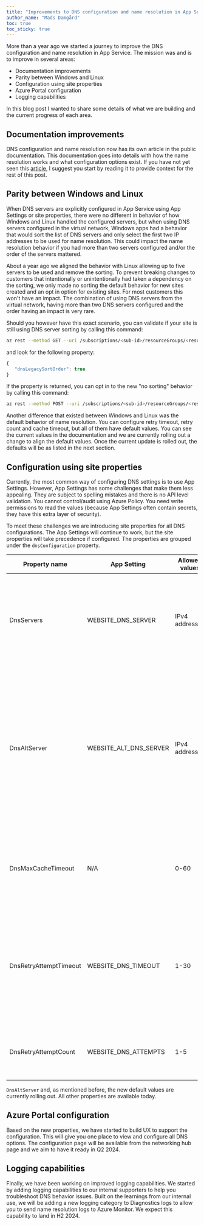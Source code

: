 ```yaml
---
title: "Improvements to DNS configuration and name resolution in App Service"
author_name: "Mads Damgård"
toc: true
toc_sticky: true
---
```


More than a year ago we started a journey to improve the DNS configuration and name resolution in App Service. The mission was and is to improve in several areas:

* Documentation improvements
* Parity between Windows and Linux
* Configuration using site properties
* Azure Portal configuration
* Logging capabilities

In this blog post I wanted to share some details of what we are building and the current progress of each area.

## Documentation improvements

DNS configuration and name resolution now has its own article in the public documentation. This documentation goes into details with how the name resolution works and what configuration options exist. If you have not yet seen this [article](https://learn.microsoft.com/azure/app-service/overview-name-resolution), I suggest you start by reading it to provide context for the rest of this post.

## Parity between Windows and Linux

When DNS servers are explicitly configured in App Service using App Settings or site properties, there were no different in behavior of how Windows and Linux handled the configured servers, but when using DNS servers configured in the virtual network, Windows apps had a behavior that would sort the list of DNS servers and only select the first two IP addresses to be used for name resolution. This could impact the name resolution behavior if you had more than two servers configured and/or the order of the servers mattered.

About a year ago we aligned the behavior with Linux allowing up to five servers to be used and remove the sorting. To prevent breaking changes to customers that intentionally or unintentionally had taken a dependency on the sorting, we only made no sorting the default behavior for new sites created and an opt in option for existing sites. For most customers this won't have an impact. The combination of using DNS servers from the virtual network, having more than two DNS servers configured and the order having an impact is very rare.

Should you however have this exact scenario, you can validate if your site is still using DNS server sorting by calling this command:

```bash
az rest --method GET --uri /subscriptions/<sub-id>/resourceGroups/<resource group>/providers/Microsoft.Web/sites/<site name>?api-version=2022-03-01 --query 'properties.dnsConfiguration'
```

and look for the following property:

```javascript
{
   "dnsLegacySortOrder": true
}
```

If the property is returned, you can opt in to the new "no sorting" behavior by calling this command:

```bash
az rest --method POST --uri /subscriptions/<sub-id>/resourceGroups/<resource group>/providers/Microsoft.Web/sites/<site name>/disableVirtualNetworkDnsSorting?api-version=2022-03-01
```

Another difference that existed between Windows and Linux was the default behavior of name resolution. You can configure retry timeout, retry count and cache timeout, but all of them have default values. You can see the current values in the documentation and we are currently rolling out a change to align the default values. Once the current update is rolled out, the defaults will be as listed in the next section.

## Configuration using site properties

Currently, the most common way of configuring DNS settings is to use App Settings. However, App Settings has some challenges that make them less appealing. They are subject to spelling mistakes and there is no API level validation. You cannot control/audit using Azure Policy. You need write permissions to read the values (because App Settings often contain secrets, they have this extra layer of security).

To meet these challenges we are introducing site properties for all DNS configurations. The App Settings will continue to work, but the site properties will take precedence if configured. The properties are grouped under the `dnsConfiguration` property.

|  **Property name** | **App Setting** | **Allowed values** | **Default value** | **Description** |
|---|---|---|---|---|
| DnsServers | WEBSITE_DNS_SERVER | IPv4 addresses | none | Overrides Azure default DNS or DNS servers inherited from virtual network. Allows up to five servers. |
| DnsAltServer | WEBSITE_ALT_DNS_SERVER | IPv4 address | none | Appends this specific DNS server to the list of DNS servers configured. This will be appended to both explicitly configured DNS servers and DNS servers inherited from the virtual network. |
| DnsMaxCacheTimeout | N/A | 0-60 | 30 | Cache timeout defined in seconds. Setting cache to zero means you've disabled caching. |
| DnsRetryAttemptTimeout | WEBSITE_DNS_TIMEOUT | 1-30 | 3 | Timeout before retrying or failing. Timeout also defines the time to wait for secondary server results if the primary doesn't respond. |
| DnsRetryAttemptCount | WEBSITE_DNS_ATTEMPTS | 1-5 | 1 | Defines the number of attempts to resolve where one means no retries. |

`DnsAltServer` and, as mentioned before, the new default values are currently rolling out. All other properties are available today.

## Azure Portal configuration

Based on the new properties, we have started to build UX to support the configuration. This will give you one place to view and configure all DNS options. The configuration page will be available from the networking hub page and we aim to have it ready in Q2 2024.

## Logging capabilities

Finally, we have been working on improved logging capabilities. We started by adding logging capabilities to our internal supporters to help you troubleshoot DNS behavior issues. Built on the learnings from our internal use, we will be adding a new logging category to Diagnostics logs to allow you to send name resolution logs to Azure Monitor. We expect this capability to land in H2 2024.
